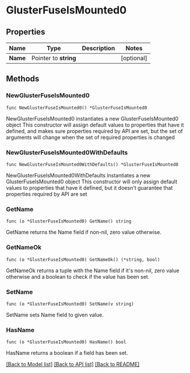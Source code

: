 # GlusterFuseIsMounted0

## Properties

Name | Type | Description | Notes
------------ | ------------- | ------------- | -------------
**Name** | Pointer to **string** |  | [optional] 

## Methods

### NewGlusterFuseIsMounted0

`func NewGlusterFuseIsMounted0() *GlusterFuseIsMounted0`

NewGlusterFuseIsMounted0 instantiates a new GlusterFuseIsMounted0 object
This constructor will assign default values to properties that have it defined,
and makes sure properties required by API are set, but the set of arguments
will change when the set of required properties is changed

### NewGlusterFuseIsMounted0WithDefaults

`func NewGlusterFuseIsMounted0WithDefaults() *GlusterFuseIsMounted0`

NewGlusterFuseIsMounted0WithDefaults instantiates a new GlusterFuseIsMounted0 object
This constructor will only assign default values to properties that have it defined,
but it doesn't guarantee that properties required by API are set

### GetName

`func (o *GlusterFuseIsMounted0) GetName() string`

GetName returns the Name field if non-nil, zero value otherwise.

### GetNameOk

`func (o *GlusterFuseIsMounted0) GetNameOk() (*string, bool)`

GetNameOk returns a tuple with the Name field if it's non-nil, zero value otherwise
and a boolean to check if the value has been set.

### SetName

`func (o *GlusterFuseIsMounted0) SetName(v string)`

SetName sets Name field to given value.

### HasName

`func (o *GlusterFuseIsMounted0) HasName() bool`

HasName returns a boolean if a field has been set.


[[Back to Model list]](../README.md#documentation-for-models) [[Back to API list]](../README.md#documentation-for-api-endpoints) [[Back to README]](../README.md)


